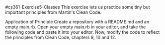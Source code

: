 #cs361-Exercise5-Classes
This exercise lets us practice some tiny but important principles from Martin's Clean Code.

Application of Principle
Create a repository with a README.md and an empty main.rb. Open your empty main.rb in your editor, and take the following code and paste it into your editor.
Now, modify the code to reflect the principles from Clean Code, chapters 9, 10 and 12.
